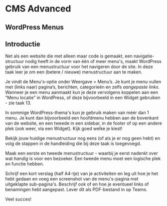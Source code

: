 # CMS Advanced

## WordPress Menus

## Introductie

Net als een website die met alleen maar code is gemaakt, een navigatie-structuur nodig heeft in de vorm van één of meer menu's, maakt WordPress gebruik van een menustructuur voor het navigeren door de site. In deze taak leer je om een (betere / nieuwe) menustructuur aan te maken.

Je vindt de Menu's-optie onder Weergave > Menu’s. Je kunt je menu vullen met (links naar) pagina’s, berichten, categorieën en zelfs *aangepaste links*. Wanneer je een menu aanmaakt kun je deze vervolgens koppelen aan een “Menu locatie” in WordPress, of deze bijvoorbeeld in een Widget gebruiken - zie taak 13.

In sommige WordPress-thema's kun je gebruik maken van méér dan 1 menu. Je kunt dan bijvoorbeeld een hoofdmenu hebben aan de bovenkant van de website, en een tweede in een sidebar, in de footer of op een andere plek (ook weer, via een Widget). Kijk goed welke je kiest!

Bekijk jouw huidige menustructuur nog eens (of als je er nog geen hebt) en volg de stappen in de handleiding die bij deze taak is toegevoegd.

Maak een eerste en tweede menustructuur - waarbij je eerst nadenkt over wat *handig* is voor een bezoeker. Een tweede menu moet een logische plek en functie hebben.

Schrijf een kort verslag (half A4-tje) van je activiteiten en leg uit hoe je het hebt gedaan en voeg een screenshot van de menu's-pagina met uitgeklapte sub-pagina's.
Beschrijf ook of en hoe je eventueel links of benamingen hebt aangepast.
Lever dit als PDF-bestand in op Teams.

Veel succes!
